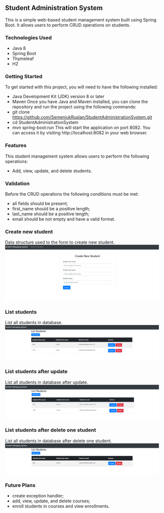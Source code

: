 ## Student Administration System
This is a simple web-based student management system built using Spring Boot. 
It allows users to perform CRUD operations on students.

### Technologies Used
- Java 8
- Spring Boot
- Thymeleaf
- H2

### Getting Started
To get started with this project, you will need to have the following installed:
- Java Development Kit (JDK) version 8 or later
- Maven
Once you have Java and Maven installed, you can clone the repository and run the project using the following commands:
- git clone https://github.com/SemeniukRuslan/StudentAdministrationSystem.git
- cd StudentAdministrationSystem
- mvn spring-boot:run
This will start the application on port 8082. You can access it by visiting http://localhost:8082 in your web browser.

### Features
This student management system allows users to perform the following operations:
* Add, view, update, and delete students.

### Validation
Before the CRUD operations the following conditions must be met:
* all fields should be present;
* first_name should be a positive length;
* last_name should be a positive length;
* email should be not empty and have a valid format.

### Create new student
Data structure used to the form to create new student.
![formToCreateNewStudent](https://github.com/SemeniukRuslan/StudentAdministrationSystem/blob/master/src/main/resources/FormToCreateNewStudent.png "formToCreateNewStudent")

### List students
List all students in database.
![ListStudents](https://github.com/SemeniukRuslan/StudentAdministrationSystem/blob/master/src/main/resources/ListStudents.png "ListStudents")

### List students after update
List all students in database after update.
![ListStudentsAfterUpdate](https://github.com/SemeniukRuslan/StudentAdministrationSystem/blob/master/src/main/resources/ListStudentsAfterUpdate.png "ListStudentsAfterUpdate")

### List students after delete one student
List all students in database after delete one student.
![ListStudentsAfterDelete](https://github.com/SemeniukRuslan/StudentAdministrationSystem/blob/master/src/main/resources/ListStudentsAfterDelete.png "ListStudentsAfterDelete")

### Future Plans
* create exception handler;
* add, view, update, and delete courses;
* enroll students in courses and view enrollments.
